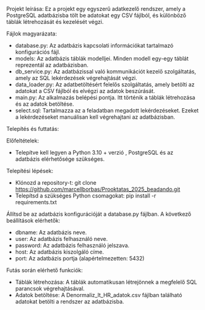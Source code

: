Projekt leírása:
Ez a projekt egy egyszerű adatkezelő rendszer, amely a PostgreSQL adatbázisba tölt be adatokat egy CSV fájlból, és különböző táblák létrehozását és kezelését végzi.

Fájlok magyarázata:
- database.py: Az adatbázis kapcsolati információkat tartalmazó konfigurációs fájl.
- models: Az adatbázis táblák modelljei. Minden modell egy-egy táblát reprezentál az adatbázisban.
- db_service.py: Az adatbázissal való kommunikációt kezelő szolgáltatás, amely az SQL lekérdezések végrehajtását végzi.
- data_loader.py: Az adatbetöltésért felelős szolgáltatás, amely betölti az adatokat a CSV fájlból és elvégzi az adatok beszúrását.
- main.py: Az alkalmazás belépési pontja. Itt történik a táblák létrehozása és az adatok betöltése.
- select.sql: Tartalmazza az a feladatban megadott lekérdezéseket. Ezeket a lekérdezéseket manuálisan kell végrehajtani az adatbázisban.


Telepítés és futtatás:

Előfeltételek:
- Telepítve kell legyen a Python 3.10 + verzió , PostgreSQL és az adatbázis elérhetősége szükséges.

Telepítési lépések:
- Klónozd a repository-t: git clone https://github.com/marcellborbas/Prooktatas_2025_beadando.git
- Telepítsd a szükséges Python csomagokat: pip install -r requirements.txt

Állítsd be az adatbázis konfigurációját a database.py fájlban. A következő beállítások elérhetők:
- dbname: Az adatbázis neve.
- user: Az adatbázis felhasználó neve.
- password: Az adatbázis felhasználó jelszava.
- host: Az adatbázis kiszolgáló címe.
- port: Az adatbázis portja (alapértelmezetten: 5432)

Futás során elérhető funkciók:
- Táblák létrehozása: A táblák automatikusan létrejönnek a megfelelő SQL parancsok végrehajtásával.
- Adatok betöltése: A Denormaliz_lt_HR_adatok.csv fájlban található adatokat betölti a rendszer az adatbázisba.
